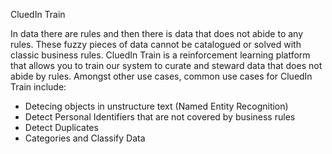 CluedIn Train

In data there are rules and then there is data that does not abide to any rules. These fuzzy pieces of data cannot be catalogued or solved with classic business rules. CluedIn Train is a reinforcement learning platform that allows you to train our system to curate and steward data that does not abide by rules. Amongst other use cases, common use cases for CluedIn Train include: 

- Detecing objects in unstructure text (Named Entity Recognition)
- Detect Personal Identifiers that are not covered by business rules
- Detect Duplicates
- Categories and Classify Data